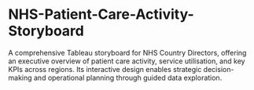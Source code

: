 # NHS-Patient-Care-Activity-Storyboard
A comprehensive Tableau storyboard for NHS Country Directors, offering an executive overview of patient care activity, service utilisation, and key KPIs across regions. Its interactive design enables strategic decision-making and operational planning through guided data exploration.
